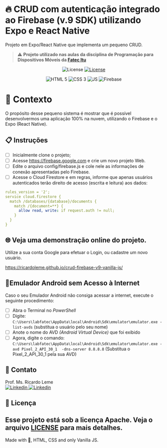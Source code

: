# 🔥 CRUD com autenticação integrado ao Firebase (v.9 SDK) utilizando Expo e React Native

Projeto em Expo/React Native que implementa um pequeno CRUD.

> ⚠️ **Projeto utilizado nas aulas da disciplina de Programação para Dispositivos Móveis da [Fatec Itu](fatecitu.edu.br)**

<p align="center">
  <img alt="License" src="https://img.shields.io/static/v1?label=license&message=Apache&color=FB724C&labelColor=FFFFFF">
<a href="https://fatecitu.edu.br" target="_blank">
  <img alt="License" src="https://img.shields.io/static/v1?label=Powered+by&message=Fatec+Itu&color=FB724C&labelColor=FFFFFF">
  </a>
</p>
<p align="center">
  <img alt="HTML 5" src="https://img.shields.io/badge/HTML-239120?style=for-the-badge&logo=html5&logoColor=white">

  <img alt="CSS 3" src="https://img.shields.io/badge/CSS-239120?&style=for-the-badge&logo=css3&logoColor=white&color=0000FF"> 

  <img alt="JS" src="https://img.shields.io/badge/JavaScript-F7DF1E?style=for-the-badge&logo=javascript&logoColor=black"> 

  <img alt="Firebase" src="https://img.shields.io/badge/Firebase-F29D0C?style=for-the-badge&logo=firebase&logoColor=white"> 


</p>

# 🧠 Contexto

O propósito desse pequeno sistema é mostrar que é possível desenvolvermos uma aplicação 100% na nuvem, utilizando o Firebase e o Expo (React Native).
## 📋 Instruções

- [ ] Inicialmente clone o projeto; 
- [ ] Acesse https://firebase.google.com e crie um novo projeto Web.
- [ ] Edite o arquivo config/firebase.js e cole nele as informações de conexão apresentadas pelo Firebase.
- [ ] Acesse o Cloud Firestore e em regras, informe que apenas usuários autenticados terão direito de acesso (escrita e leitura) aos dados:
```yaml
rules_version = '2';
service cloud.firestore {
  match /databases/{database}/documents {
    match /{document=**} {
      allow read, write: if request.auth != null;
    }
  }
}
```

## 🌐 Veja uma demonstração online do projeto. 

Utilize a sua conta Google para efetuar o Login, ou cadastre um novo usuário.

https://ricardoleme.github.io/crud-firebase-v9-vanilla-js/

## 📵Emulador Android sem Acesso à Internet
Caso o seu Emulador Android não consiga acessar a internet,
execute o seguinte procedimento:
- [ ] Abra o Terminal no *PowerShell*
- [ ] Digite: ```C:\Users\labfatec\AppData\local\Android\Sdk\emulator\emulator.exe -list-avds``` (substitua o usuário pelo seu nome)
- [ ] Anote o nome do AVD *(Android Virtual Device)* que foi exibido
- [ ] Agora, digite o comando:
```C:\Users\labfatec\AppData\local\Android\Sdk\emulator\emulator.exe -avd Pixel_2_API_30_1  -dns-server 8.8.8.8``` (Substitua o Pixel_2_API_30_1 pela sua AVD)

## 💬 Contato

Prof. Ms. Ricardo Leme <br>
<a href="https://www.linkedin.com/in/ricardo-leme/" target="_blank">
  <img alt="Linkedin" src="https://img.shields.io/badge/LinkedIn-0077B5?style=for-the-badge&logo=linkedin&logoColor=white">
</a>
<a href="mailto:ricardo.leme@fatec.sp.gov.br" target="_blank">
  <img alt="Linkedin" src="https://img.shields.io/badge/Microsoft_Outlook-0078D4?style=for-the-badge&logo=microsoft-outlook&logoColor=white">
</a>

## 📝 Licença

Esse projeto está sob a licença Apache. Veja o arquivo [LICENSE](LICENSE) para mais detalhes.
---
Made with 💜, HTML, CSS and only Vanilla JS. 